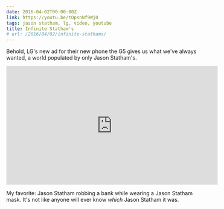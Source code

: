 ```yaml
---
date: 2016-04-02T00:00:00Z
link: https://youtu.be/tOpsnNf9Wj0
tags: jason statham, lg, video, youtube
title: Infinite Statham's
# url: /2016/04/02/infinite-stathams/
---
```


Behold, LG's new ad for their new phone the G5 gives us what we've always wanted, a world populated by only Jason Statham's.

<div class="video">

<iframe width="560" height="315" src="https://www.youtube.com/embed/tOpsnNf9Wj0" frameborder="0" allowfullscreen></iframe>

</div>

My favorite: Jason Statham robbing a bank while wearing a Jason Statham mask. It's not like anyone will ever know *which* Jason Statham it was.